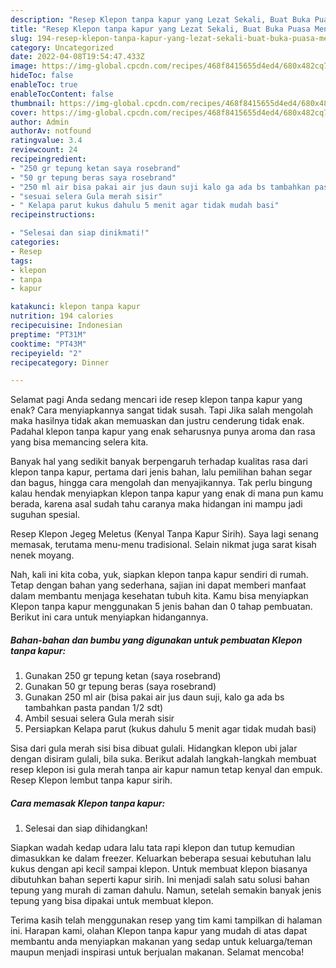```yaml
---
description: "Resep Klepon tanpa kapur yang Lezat Sekali, Buat Buka Puasa Menggugah Selera"
title: "Resep Klepon tanpa kapur yang Lezat Sekali, Buat Buka Puasa Menggugah Selera"
slug: 194-resep-klepon-tanpa-kapur-yang-lezat-sekali-buat-buka-puasa-menggugah-selera
category: Uncategorized
date: 2022-04-08T19:54:47.433Z
image: https://img-global.cpcdn.com/recipes/468f8415655d4ed4/680x482cq70/klepon-tanpa-kapur-foto-resep-utama.jpg
hideToc: false
enableToc: true
enableTocContent: false
thumbnail: https://img-global.cpcdn.com/recipes/468f8415655d4ed4/680x482cq70/klepon-tanpa-kapur-foto-resep-utama.jpg
cover: https://img-global.cpcdn.com/recipes/468f8415655d4ed4/680x482cq70/klepon-tanpa-kapur-foto-resep-utama.jpg
author: Admin
authorAv: notfound
ratingvalue: 3.4
reviewcount: 24
recipeingredient:
- "250 gr tepung ketan saya rosebrand"
- "50 gr tepung beras saya rosebrand"
- "250 ml air bisa pakai air jus daun suji kalo ga ada bs tambahkan pasta pandan 12 sdt"
- "sesuai selera Gula merah sisir"
- " Kelapa parut kukus dahulu 5 menit agar tidak mudah basi"
recipeinstructions:

- "Selesai dan siap dinikmati!"
categories:
- Resep
tags:
- klepon
- tanpa
- kapur

katakunci: klepon tanpa kapur 
nutrition: 194 calories
recipecuisine: Indonesian
preptime: "PT31M"
cooktime: "PT43M"
recipeyield: "2"
recipecategory: Dinner

---
```



Selamat pagi Anda sedang mencari ide resep klepon tanpa kapur yang enak? Cara menyiapkannya sangat tidak susah. Tapi Jika salah mengolah maka hasilnya tidak akan memuaskan dan justru cenderung tidak enak. Padahal klepon tanpa kapur yang enak seharusnya punya aroma dan rasa yang bisa memancing selera kita.


Banyak hal yang sedikit banyak berpengaruh terhadap kualitas rasa dari klepon tanpa kapur, pertama dari jenis bahan, lalu pemilihan bahan segar dan bagus, hingga cara mengolah dan menyajikannya. Tak perlu bingung kalau hendak menyiapkan klepon tanpa kapur yang enak di mana pun kamu berada, karena asal sudah tahu caranya maka hidangan ini mampu jadi suguhan spesial.

Resep Klepon Jegeg Meletus (Kenyal Tanpa Kapur Sirih). Saya lagi senang memasak, terutama menu-menu tradisional. Selain nikmat juga sarat kisah nenek moyang.


Nah, kali ini kita coba, yuk, siapkan klepon tanpa kapur sendiri di rumah. Tetap dengan bahan yang sederhana, sajian ini dapat memberi manfaat dalam membantu menjaga kesehatan tubuh kita. Kamu bisa menyiapkan Klepon tanpa kapur menggunakan 5 jenis bahan dan 0 tahap pembuatan. Berikut ini cara untuk menyiapkan hidangannya.

<!--inarticleads1-->

##### Bahan-bahan dan bumbu yang digunakan untuk pembuatan Klepon tanpa kapur:

1. Gunakan 250 gr tepung ketan (saya rosebrand)
1. Gunakan 50 gr tepung beras (saya rosebrand)
1. Gunakan 250 ml air (bisa pakai air jus daun suji, kalo ga ada bs tambahkan pasta pandan 1/2 sdt)
1. Ambil sesuai selera Gula merah sisir
1. Persiapkan  Kelapa parut (kukus dahulu 5 menit agar tidak mudah basi)


Sisa dari gula merah sisi bisa dibuat gulali. Hidangkan klepon ubi jalar dengan disiram gulali, bila suka. Berikut adalah langkah-langkah membuat resep klepon isi gula merah tanpa air kapur namun tetap kenyal dan empuk. Resep Klepon lembut tanpa kapur sirih. 

<!--inarticleads2-->

##### Cara memasak Klepon tanpa kapur:


1. Selesai dan siap dihidangkan!

Siapkan wadah kedap udara lalu tata rapi klepon dan tutup kemudian dimasukkan ke dalam freezer. Keluarkan beberapa sesuai kebutuhan lalu kukus dengan api kecil sampai klepon. Untuk membuat klepon biasanya dibutuhkan bahan seperti kapur sirih. Ini menjadi salah satu solusi bahan tepung yang murah di zaman dahulu. Namun, setelah semakin banyak jenis tepung yang bisa dipakai untuk membuat klepon. 

Terima kasih telah menggunakan resep yang tim kami tampilkan di halaman ini. Harapan kami, olahan Klepon tanpa kapur yang mudah di atas dapat membantu anda menyiapkan makanan yang sedap untuk keluarga/teman maupun menjadi inspirasi untuk berjualan makanan. Selamat mencoba!
